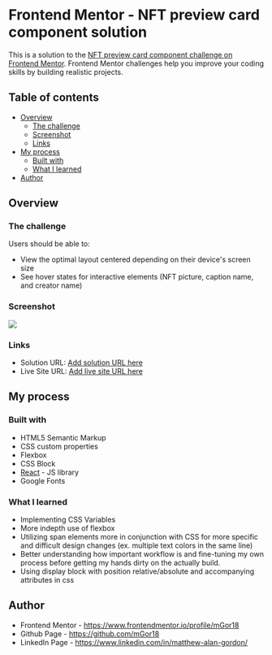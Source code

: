 # Frontend Mentor - NFT preview card component solution

This is a solution to the [NFT preview card component challenge on Frontend Mentor](https://www.frontendmentor.io/challenges/nft-preview-card-component-SbdUL_w0U). Frontend Mentor challenges help you improve your coding skills by building realistic projects. 

## Table of contents

- [Overview](#overview)
  - [The challenge](#the-challenge)
  - [Screenshot](#screenshot)
  - [Links](#links)
- [My process](#my-process)
  - [Built with](#built-with)
  - [What I learned](#what-i-learned)
- [Author](#author)

## Overview

### The challenge

Users should be able to:

- View the optimal layout centered depending on their device's screen size
- See hover states for interactive elements (NFT picture, caption name, and creator name)

### Screenshot

![](nft-preview-component/src/images/nft-preview-card-final2.png)


### Links

- Solution URL: [Add solution URL here](https://your-solution-url.com)
- Live Site URL: [Add live site URL here](https://your-live-site-url.com)

## My process

### Built with

- HTML5 Semantic Markup
- CSS custom properties
- Flexbox
- CSS Block
- [React](https://reactjs.org/) - JS library
- Google Fonts

### What I learned

- Implementing CSS Variables
- More indepth use of flexbox
- Utilizing span elements more in conjunction with CSS for more specific and difficult design changes (ex. multiple text colors in the same line)
- Better understanding how important workflow is and fine-tuning my own process before getting my hands dirty on the actually build.
- Using display block with position relative/absolute and accompanying attributes in css


## Author

- Frontend Mentor - https://www.frontendmentor.io/profile/mGor18
- Github Page - https://github.com/mGor18
- LinkedIn Page - https://www.linkedin.com/in/matthew-alan-gordon/
